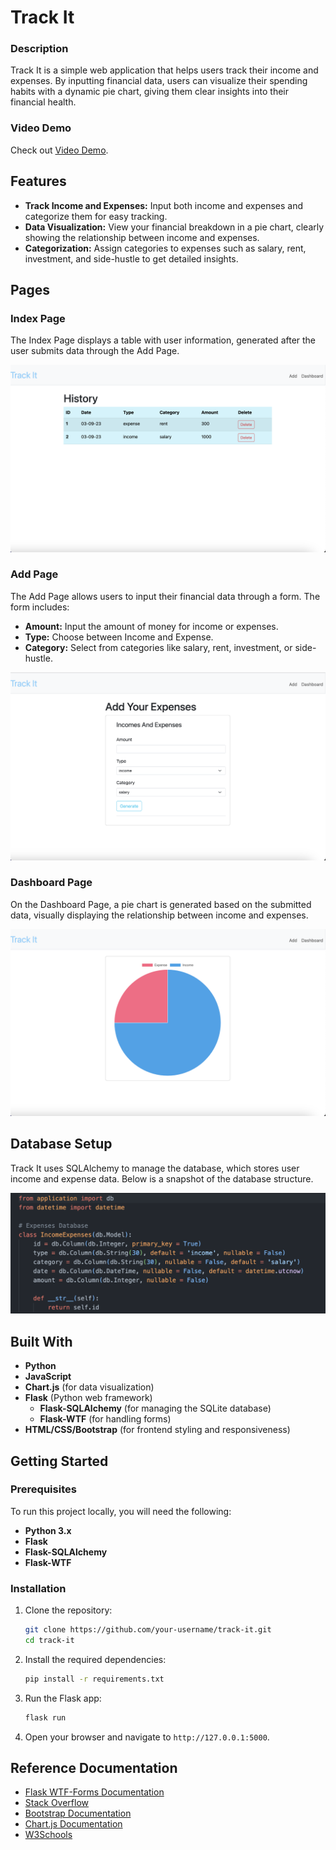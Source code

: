 # Track It

### Description
Track It is a simple web application that helps users track their income and expenses. By inputting financial data, users can visualize their spending habits with a dynamic pie chart, giving them clear insights into their financial health.

### Video Demo
Check out [Video Demo](https://youtu.be/g5mTiwfEye0).

## Features
* **Track Income and Expenses:** Input both income and expenses and categorize them for easy tracking.
* **Data Visualization:** View your financial breakdown in a pie chart, clearly showing the relationship between income and expenses.
* **Categorization:** Assign categories to expenses such as salary, rent, investment, and side-hustle to get detailed insights.

## Pages
### Index Page
The Index Page displays a table with user information, generated after the user submits data through the Add Page.

![Index Page](/Images/Index%20page.png)

### Add Page
The Add Page allows users to input their financial data through a form. The form includes:
- **Amount:** Input the amount of money for income or expenses.
- **Type:** Choose between Income and Expense.
- **Category:** Select from categories like salary, rent, investment, or side-hustle.

![Add Page](/Images/Add%20page.png)

### Dashboard Page
On the Dashboard Page, a pie chart is generated based on the submitted data, visually displaying the relationship between income and expenses.

![Dashboard Page](/Images/Dashboard%20page.png)

## Database Setup
Track It uses SQLAlchemy to manage the database, which stores user income and expense data. Below is a snapshot of the database structure.

![Database](/Images/Database.png)

## Built With
* **Python**
* **JavaScript**
* **Chart.js** (for data visualization)
* **Flask** (Python web framework)
  - **Flask-SQLAlchemy** (for managing the SQLite database)
  - **Flask-WTF** (for handling forms)
* **HTML/CSS/Bootstrap** (for frontend styling and responsiveness)

## Getting Started

### Prerequisites
To run this project locally, you will need the following:

- **Python 3.x**
- **Flask**
- **Flask-SQLAlchemy**
- **Flask-WTF**

### Installation
1. Clone the repository:
    ```bash
    git clone https://github.com/your-username/track-it.git
    cd track-it
    ```

2. Install the required dependencies:
    ```bash
    pip install -r requirements.txt
    ```

3. Run the Flask app:
    ```bash
    flask run
    ```

4. Open your browser and navigate to `http://127.0.0.1:5000`.

## Reference Documentation

* [Flask WTF-Forms Documentation](https://flask-wtf.readthedocs.io/en/stable/)
* [Stack Overflow](https://stackoverflow.com/)
* [Bootstrap Documentation](https://getbootstrap.com/docs/)
* [Chart.js Documentation](https://www.chartjs.org/docs/)
* [W3Schools](https://www.w3schools.com/)
